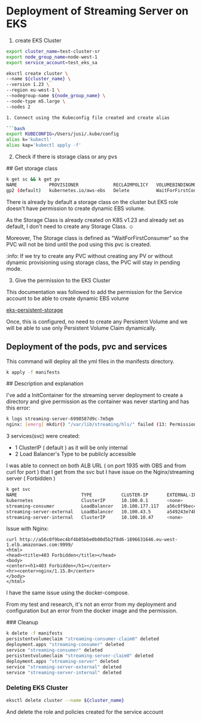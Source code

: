 # Deployment of Streaming Server on EKS 

1. create EKS Cluster

```bash
export cluster_name=test-cluster-sr
export node_group_name=node-west-1
export service_account=test_eks_sa

eksctl create cluster \
--name ${cluster_name} \
--version 1.23 \
--region eu-west-1 \ 
--nodegroup-name ${node_group_name} \
--node-type m5.large \
--nodes 2

1. Connect using the Kubeconfig file created and create alias 

```bash
export KUBECONFIG=/Users/jusi/.kube/config
alias k='kubectl'
alias kap='kubectl apply -f'
```

2. Check if there is storage class or any pvs

## Get storage class  

```bash
k get sc && k get pv
NAME            PROVISIONER             RECLAIMPOLICY   VOLUMEBINDINGMODE      ALLOWVOLUMEEXPANSION   AGE
gp2 (default)   kubernetes.io/aws-ebs   Delete          WaitForFirstConsumer   false                  19m
```

There is already by default a storage class on the cluster but EKS role doesn't have permission to create dynamic EBS volume.

As the Storage Class is already created on K8S v1.23 and already set as default, I don't need to create any Storage Class. :relaxed:

Moreover, The Storage class is defined as "WaitForFirstConsumer" so the PVC will not be bind until the pod using this pvc is created.

:info: If we try to create any PVC without creating any PV or without dynamic provisioning using storage class, the PVC will stay in pending mode.

3. Give the permission to the EKS Cluster 

This documentation was followed to add the permission for the Service account to be able to create dynamic EBS volume

[eks-persistent-storage](https://aws.amazon.com/premiumsupport/knowledge-center/eks-persistent-storage/)

Once, this is configured, no need to create any Persistent Volume and we will be able to use only Persistent Volume Claim dynamically.

## Deployment of the pods, pvc and services

This command will deploy all the yml files in the manifests directory.

```bash
k apply -f manifests
```

## Description and explanation

I've add a InitContainer for the streaming server deployment to create a directory and give permission as the container was never starting and has this error:

```bash  
k logs streaming-server-6998587d9c-7m5qm                                   
nginx: [emerg] mkdir() "/var/lib/streaming/hls/" failed (13: Permission denied)
```

3 services(svc) were created:
- 1 ClusterIP ( default ) as it will be only internal
- 2 Load Balancer's Type to be publicly accessible 

I was able to connect on both ALB URL ( on port 1935 with OBS and from curl for port ) that I get from the svc but I have issue on the Nginx/streaming server ( Forbidden )


```bash
k get svc                                
NAME                        TYPE           CLUSTER-IP       EXTERNAL-IP                                                               PORT(S)          AGE
kubernetes                  ClusterIP      10.100.0.1       <none>                                                                    443/TCP          10h
streaming-consumer          LoadBalancer   10.100.177.117   a56c0f9bec4bf4b05bbe0b00d5b2f8d6-1896631646.eu-west-1.elb.amazonaws.com   9999:31077/TCP   7h22m
streaming-server-external   LoadBalancer   10.100.43.5      a549243e74b1a4c4fb481f18d7361d65-106262341.eu-west-1.elb.amazonaws.com    1935:31095/TCP   3h57m
streaming-server-internal   ClusterIP      10.100.10.47     <none>                                                                    8080/TCP         6h2m
```

Issue with Nginx:

```
curl http://a56c0f9bec4bf4b05bbe0b00d5b2f8d6-1896631646.eu-west-1.elb.amazonaws.com:9999/
<html>
<head><title>403 Forbidden</title></head>
<body>
<center><h1>403 Forbidden</h1></center>
<hr><center>nginx/1.15.8</center>
</body>
</html>
```

I have the same issue using the docker-compose. 

From my test and research, it's not an error from my deployment and configuration but an error from the docker image and the permission.


### Cleanup



```bash
k delete -f manifests                 
persistentvolumeclaim "streaming-consumer-claim0" deleted
deployment.apps "streaming-consumer" deleted
service "streaming-consumer" deleted
persistentvolumeclaim "streaming-server-claim0" deleted
deployment.apps "streaming-server" deleted
service "streaming-server-external" deleted
service "streaming-server-internal" deleted
```

### Deleting EKS Cluster

```bash
eksctl delete cluster --name ${cluster_name}
```

And delete the role and policies created for the service account

